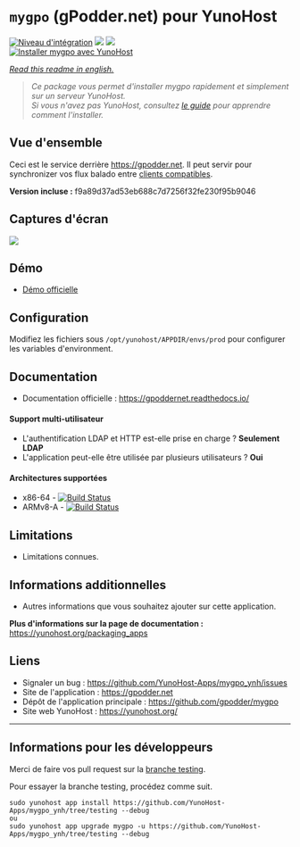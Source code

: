 # `mygpo` (gPodder.net) pour YunoHost

[![Niveau d'intégration](https://dash.yunohost.org/integration/mygpo.svg)](https://dash.yunohost.org/appci/app/mygpo) ![](https://ci-apps.yunohost.org/ci/badges/mygpo.status.svg) ![](https://ci-apps.yunohost.org/ci/badges/mygpo.maintain.svg)  
[![Installer mygpo avec YunoHost](https://install-app.yunohost.org/install-with-yunohost.svg)](https://install-app.yunohost.org/?app=mygpo)

*[Read this readme in english.](./README.md)* 

> *Ce package vous permet d'installer mygpo rapidement et simplement sur un serveur YunoHost.  
Si vous n'avez pas YunoHost, consultez [le guide](https://yunohost.org/#/install) pour apprendre comment l'installer.*

## Vue d'ensemble

Ceci est le service derrière https://gpodder.net. Il peut servir pour synchronizer vos flux balado entre [clients compatibles](https://gpoddernet.readthedocs.io/en/latest/user/clients.html).

**Version incluse :** f9a89d37ad53eb688c7d7256f32fe230f95b9046

## Captures d'écran

![](https://github.com/YunoHost-Apps/mygpo_ynh/raw/master/screenshot.png)

## Démo

* [Démo officielle](https://gpodder.net)

## Configuration

Modifiez les fichiers sous `/opt/yunohost/APPDIR/envs/prod` pour configurer les variables d'environment.

## Documentation

 * Documentation officielle : https://gpoddernet.readthedocs.io/

#### Support multi-utilisateur

* L'authentification LDAP et HTTP est-elle prise en charge ? **Seulement LDAP**
* L'application peut-elle être utilisée par plusieurs utilisateurs ? **Oui**

#### Architectures supportées

* x86-64 - [![Build Status](https://ci-apps.yunohost.org/ci/logs/mygpo%20%28Apps%29.svg)](https://ci-apps.yunohost.org/ci/apps/mygpo/)
* ARMv8-A - [![Build Status](https://ci-apps-arm.yunohost.org/ci/logs/mygpo%20%28Apps%29.svg)](https://ci-apps-arm.yunohost.org/ci/apps/mygpo/)

## Limitations

* Limitations connues.

## Informations additionnelles

* Autres informations que vous souhaitez ajouter sur cette application.

**Plus d'informations sur la page de documentation :**  
https://yunohost.org/packaging_apps

## Liens

 * Signaler un bug : https://github.com/YunoHost-Apps/mygpo_ynh/issues
 * Site de l'application : https://gpodder.net
 * Dépôt de l'application principale : https://github.com/gpodder/mygpo
 * Site web YunoHost : https://yunohost.org/

---

## Informations pour les développeurs

Merci de faire vos pull request sur la [branche testing](https://github.com/YunoHost-Apps/mygpo_ynh/tree/testing).

Pour essayer la branche testing, procédez comme suit.
```
sudo yunohost app install https://github.com/YunoHost-Apps/mygpo_ynh/tree/testing --debug
ou
sudo yunohost app upgrade mygpo -u https://github.com/YunoHost-Apps/mygpo_ynh/tree/testing --debug
```
